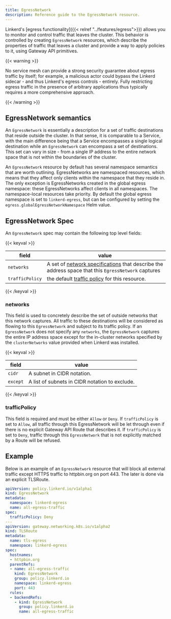 ```yaml
---
title: EgressNetwork
description: Reference guide to the EgressNetwork resource.
---
```


Linkerd's [egress functionality]({{< relref "../features/egress">}}) allows
you to monitor and control traffic that leaves the cluster. This behavior is
controlled by creating `EgressNetwork` resources, which describe the properties
of traffic that leaves a cluster and provide a way to apply policies to it, using
Gateway API primitives.

{{< warning >}}

No service mesh can provide a strong security guarantee about egress traffic
by itself; for example, a malicious actor could bypass the Linkerd sidecar -
and thus Linkerd's egress controls - entirely. Fully restricting egress
traffic in the presence of arbitrary applications thus typically requires a
more comprehensive approach.

{{< /warning >}}

## EgressNetwork semantics

An `EgressNetwork` is essentially a description for a set of traffic
destinations that reside outside the cluster. In that sense, it is comparable
to a Service, with the main difference being that a Service encompasses a single
logical destination while an `EgressNetwork` can encompass a set of
destinations. This set can vary in size - from a single IP address to the entire
network space that is not within the boundaries of the cluster.

An `EgressNetwork` resource by default has several namespace semantics that are
worth outlining. EgressNetworks are namespaced resources, which means that they
affect only clients within the namespace that they reside in. The only exception
is EgressNetworks created in the global egress namespace: these EgressNetworks
affect clients in all namespaces. The namespace-local resources take priority.
By default the global egress namespace is set to `linkerd-egress`, but can be
configured by setting the `egress.globalEgressNetworkNamespace` Helm
value.

## EgressNetwork Spec

An `EgressNetwork` spec may contain the following top level fields:

{{< keyval >}}

| field| value |
|------|-------|
| `networks`| A set of [network specifications](#networks) that describe the address space that this `EgressNetwork` captures |
| `trafficPolicy`| the default [traffic policy](#trafficpolicy) for this resource. |
{{< /keyval >}}

### networks

This field is used to concretely describe the set of outside networks that this
network captures. All traffic to these destinations will be considered as
flowing to this `EgressNetwork` and subject to its traffic policy.
If an `EgressNetwork` does not specify any `networks`, the `EgressNetwork`
captures the entire IP address space except for the in-cluster networks specified
by the `clusterNetworks` value provided when Linkerd was installed.

{{< keyval >}}

| field| value |
|------|-------|
| `cidr`| A subnet in CIDR notation.|
| `except`| A list of subnets in CIDR notation to exclude.|
{{< /keyval >}}

### trafficPolicy

This field is required and must be either `Allow` or `Deny`. If `trafficPolicy`
is set to `Allow`, all traffic through this EgressNetwork will be let through
even if there is no explicit Gateway API Route that describes it. If
`trafficPolicy` is set to `Deny`, traffic through this `EgressNetwork` that
is not explicitly matched by a Route will be refused.

## Example

Below is an example of an `EgressNetwork` resource that will block all external
traffic except HTTPS traffic to httpbin.org on port 443. The later is done via
an explicit TLSRoute.

```yaml
apiVersion: policy.linkerd.io/v1alpha1
kind: EgressNetwork
metadata:
  namespace: linkerd-egress
  name: all-egress-traffic
spec:
  trafficPolicy: Deny
---
apiVersion: gateway.networking.k8s.io/v1alpha2
kind: TLSRoute
metadata:
  name: tls-egress
  namespace: linkerd-egress
spec:
  hostnames:
  - httpbin.org
  parentRefs:
  - name: all-egress-traffic
    kind: EgressNetwork
    group: policy.linkerd.io
    namespace: linkerd-egress
    port: 443
  rules:
  - backendRefs:
    - kind: EgressNetwork
      group: policy.linkerd.io
      name: all-egress-traffic
```
